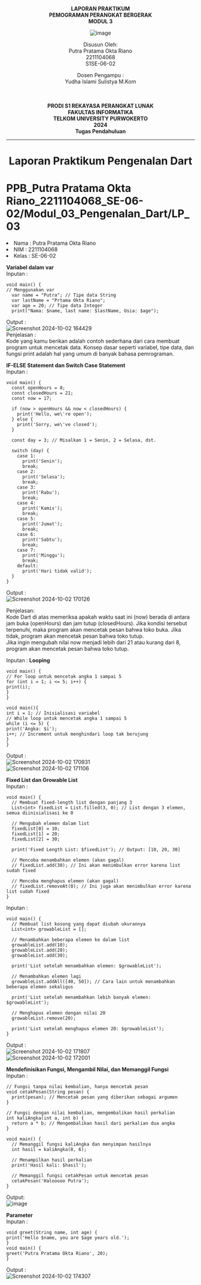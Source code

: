 <div align="center">

**LAPORAN PRAKTIKUM** <br>
**PEMOGRAMAN PERANGKAT BERGERAK** <br>
**MODUL 3** <br>

![image](https://github.com/user-attachments/assets/44b512a2-ef46-4fa3-881b-734bc2eb2e0c)

Disusun Oleh:<br>
Putra Pratama Okta Riano<br>
2211104068<br>
S1SE-06-02<br>

Dosen Pengampu : <br>
Yudha Islami Sulistya M.Kom <br>
<br>
<br>

**PRODI S1 REKAYASA PERANGKAT LUNAK** <br>
**FAKULTAS INFORMATIKA** <br>
**TELKOM UNIVERSITY PURWOKERTO** <br>
**2024** <br>
**Tugas Pendahuluan** <br>
</div>

---

<div align="center">
<h1>Laporan Praktikum Pengenalan Dart </h1>
</div>

# PPB_Putra Pratama Okta Riano_2211104068_SE-06-02/Modul_03_Pengenalan_Dart/LP_03

<li> Nama   : Putra Pratama Okta Riano
<li> NIM    : 2211104068
<li> Kelas  : SE-06-02

**Variabel dalam var** <br>
Inputan :
```
void main() {
// Menggunakan var
  var name = "Putra"; // Tipe data String
  var lastName = "Prtama Okta Riano";
  var age = 20; // Tipe data Integer
  print("Nama: $name, last name: $lastName, Usia: $age");

```
Output : <br>
![Screenshot 2024-10-02 164429](https://github.com/user-attachments/assets/b8640c98-9e39-4143-b973-2ecdae0c1855) <br>
Penjelasan : <br>
Kode yang kamu berikan adalah contoh sederhana dari cara membuat program untuk mencetak data. Konsep dasar seperti variabel, tipe data, dan fungsi print adalah hal yang umum di banyak bahasa pemrograman. <br>

**IF-ELSE Statement dan Switch Case Statement** <br>
Inputan :
```
void main() {
  const openHours = 8;
  const closedHours = 21;
  const now = 17;

  if (now > openHours && now < closedHours) {
    print('Hello, we\'re open');
  } else {
    print('Sorry, we\'ve closed');
  }

  const day = 3; // Misalkan 1 = Senin, 2 = Selasa, dst.

  switch (day) {
    case 1:
      print('Senin');
      break;
    case 2:
      print('Selasa');
      break;
    case 3:
      print('Rabu');
      break;
    case 4:
      print('Kamis');
      break;
    case 5:
      print('Jumat');
      break;
    case 6:
      print('Sabtu');
      break;
    case 7:
      print('Minggu');
      break;
    default:
      print('Hari tidak valid');
  }
}

```
Output : <br>
![Screenshot 2024-10-02 170126](https://github.com/user-attachments/assets/e9058b97-353c-4488-9db8-73145c918031) <br>

Penjelasan: <br>
Kode Dart di atas memeriksa apakah waktu saat ini (now) berada di antara jam buka (openHours) dan jam tutup (closedHours). Jika kondisi tersebut terpenuhi, maka program akan mencetak pesan bahwa toko buka. Jika tidak, program akan mencetak pesan bahwa toko tutup.<br>
Jika ingin mengubah nilai now menjadi lebih dari 21 atau kurang dari 8, program akan mencetak pesan bahwa toko tutup. <br>

Inputan :
**Looping** <br>
```
void main() {
// For loop untuk mencetak angka 1 sampai 5
for (int i = 1; i <= 5; i++) {
print(i);
}
}
```

```
void main(){
int i = 1; // Inisialisasi variabel
// While loop untuk mencetak angka 1 sampai 5
while (i <= 5) {
print('Angka: $i');
i++; // Increment untuk menghindari loop tak berujung
}
}
```
Output : <br>
![Screenshot 2024-10-02 170931](https://github.com/user-attachments/assets/ddb62968-82d0-46f6-a27f-66cedbb42d04) <br>
![Screenshot 2024-10-02 171106](https://github.com/user-attachments/assets/4dedd49a-1395-4a0b-9f39-df1bece5b37f) <br>

**Fixed List dan Growable List** <br>
Inputan :
```
void main() {
  // Membuat fixed-length list dengan panjang 3
  List<int> fixedList = List.filled(3, 0); // List dengan 3 elemen, semua diinisialisasi ke 0

  // Mengubah elemen dalam list
  fixedList[0] = 10;
  fixedList[1] = 20;
  fixedList[2] = 30;

  print('Fixed Length List: $fixedList'); // Output: [10, 20, 30]

  // Mencoba menambahkan elemen (akan gagal)
  // fixedList.add(30); // Ini akan menimbulkan error karena list sudah fixed

  // Mencoba menghapus elemen (akan gagal)
  // fixedList.removeAt(0); // Ini juga akan menimbulkan error karena list sudah fixed
}
```

Inputan :
```
void main() {
  // Membuat list kosong yang dapat diubah ukurannya
  List<int> growableList = [];

  // Menambahkan beberapa elemen ke dalam list
  growableList.add(10);
  growableList.add(20);
  growableList.add(30);

  print('List setelah menambahkan elemen: $growableList'); 

  // Menambahkan elemen lagi
  growableList.addAll([40, 50]); // Cara lain untuk menambahkan beberapa elemen sekaligus

  print('List setelah menambahkan lebih banyak elemen: $growableList'); 

  // Menghapus elemen dengan nilai 20
  growableList.remove(20);

  print('List setelah menghapus elemen 20: $growableList'); 
}
```

Output : <br>
![Screenshot 2024-10-02 171807](https://github.com/user-attachments/assets/e49e9d6b-e5c8-475e-9eac-b54f4a8fe5a6) <br>
![Screenshot 2024-10-02 172001](https://github.com/user-attachments/assets/f25f3467-5c2f-471e-810f-8795bcfabecf) <br>

**Mendefinisikan Fungsi, Mengambil Nilai, dan Memanggil Fungsi** <br>
Inputan :
```
// Fungsi tanpa nilai kembalian, hanya mencetak pesan
void cetakPesan(String pesan) {
  print(pesan); // Mencetak pesan yang diberikan sebagai argumen
}

// Fungsi dengan nilai kembalian, mengembalikan hasil perkalian
int kaliAngka(int a, int b) {
  return a * b; // Mengembalikan hasil dari perkalian dua angka
}

void main() {
  // Memanggil fungsi kaliAngka dan menyimpan hasilnya
  int hasil = kaliAngka(8, 6);
  
  // Menampilkan hasil perkalian
  print('Hasil kali: $hasil');
  
  // Memanggil fungsi cetakPesan untuk mencetak pesan
  cetakPesan('Halooooo Putra');
}
```

Output: <br>
![image](https://github.com/user-attachments/assets/f2783746-1f8f-4c36-8297-d333431e7c70) <br>

**Parameter** <br>
Inputan :
```
void greet(String name, int age) {
print('Hello $name, you are $age years old.');
}
void main() {
greet('Putra Pratama Okta Riano', 20);
}
```
Output : <br>
![Screenshot 2024-10-02 174307](https://github.com/user-attachments/assets/5d2110b1-6f3c-462b-9113-eb84460330e6) <br>







